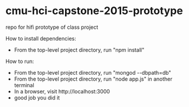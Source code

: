 # cmu-hci-capstone-2015-prototype
repo for hifi prototype of class project

How to install dependencies:
- From the top-level project directory, run "npm install"

How to run:
- From the top-level project directory, run "mongod --dbpath=db"
- From the top-level project directory, run "node app.js" in another terminal
- In a browser, visit http://localhost:3000
- good job you did it
